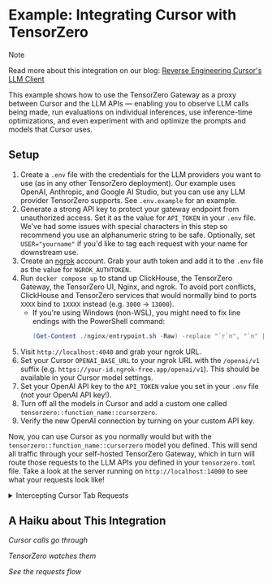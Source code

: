 # Example: Integrating Cursor with TensorZero

> [!NOTE]
>
> Read more about this integration on our blog: [Reverse Engineering Cursor's LLM Client](https://tensorzero.com/blog/reverse-engineering-cursors-llm-client/)

This example shows how to use the TensorZero Gateway as a proxy between Cursor and the LLM APIs &mdash; enabling you to observe LLM calls being made, run evaluations on individual inferences, use inference-time optimizations, and even experiment with and optimize the prompts and models that Cursor uses.

## Setup

1. Create a `.env` file with the credentials for the LLM providers you want to use (as in any other TensorZero deployment).
   Our example uses OpenAI, Anthropic, and Google AI Studio, but you can use any LLM provider TensorZero supports.
   See `.env.example` for an example.
2. Generate a strong API key to protect your gateway endpoint from unauthorized access.
   Set it as the value for `API_TOKEN` in your `.env` file.
   We've had some issues with special characters in this step so recommend you use an alphanumeric string to be safe.
   Optionally, set `USER="yourname"` if you'd like to tag each request with your name for downstream use.
3. Create an [ngrok](https://ngrok.com/) account.
   Grab your auth token and add it to the `.env` file as the value for `NGROK_AUTHTOKEN`.
4. Run `docker compose up` to stand up ClickHouse, the TensorZero Gateway, the TensorZero UI, Nginx, and ngrok.
   To avoid port conflicts, ClickHouse and TensorZero services that would normally bind to ports `XXXX` bind to `1XXXX` instead (e.g. `3000` → `13000`).
   - If you're using Windows (non-WSL), you might need to fix line endings with the PowerShell command:
     ```powershell
     (Get-Content ./nginx/entrypoint.sh -Raw) -replace "`r`n", "`n" | Set-Content ./nginx/entrypoint.sh -NoNewline -Encoding UTF8
     ```
5. Visit `http://localhost:4040` and grab your ngrok URL.
6. Set your Cursor `OPENAI_BASE_URL` to your ngrok URL with the `/openai/v1` suffix (e.g. `https://your-id.ngrok-free.app/openai/v1`).
   This should be available in your Cursor model settings.
7. Set your OpenAI API key to the `API_TOKEN` value you set in your `.env` file (not your OpenAI API key!).
8. Turn off all the models in Cursor and add a custom one called `tensorzero::function_name::cursorzero`.
9. Verify the new OpenAI connection by turning on your custom API key.

Now, you can use Cursor as you normally would but with the `tensorzero::function_name::cursorzero` model you defined.
This will send all traffic through your self-hosted TensorZero Gateway, which in turn will route those requests to the LLM APIs you defined in your `tensorzero.toml` file.
Take a look at the server running on `http://localhost:14000` to see what your requests look like!

<details>
<summary>Intercepting Cursor Tab Requests</summary>

> This section is mostly for reference.
> You do not need to do this to run the Cursor integration today.

1. Install `mitmproxy`, and install the root certificate system-wide.
2. Turn off HTTP2 in VS Code settings. [[reference]](https://forum.cursor.com/t/add-authorized-certificates-to-cursor/21765)
3. Start Cursor with the environment variables `http_proxy=http://localhost:8080` and `https_proxy=http://localhost:8080`.

</details>

## A Haiku about This Integration

_Cursor calls go through_

_TensorZero watches them_

_See the requests flow_

